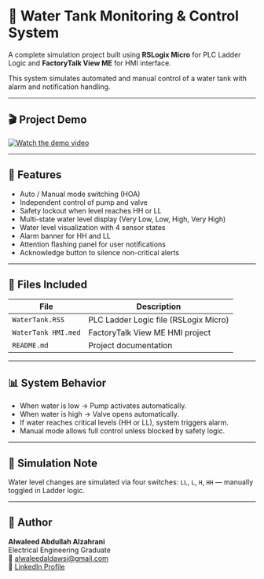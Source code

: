 # 🚰 Water Tank Monitoring & Control System

A complete simulation project built using **RSLogix Micro** for PLC Ladder Logic and **FactoryTalk View ME** for HMI interface.

This system simulates automated and manual control of a water tank with alarm and notification handling.

---

## 🎬 Project Demo

[![Watch the demo video](https://img.youtube.com/vi/iIhKhjNIBaA/0.jpg)](https://youtu.be/iIhKhjNIBaA)

---

## 🧠 Features

- Auto / Manual mode switching (HOA)
- Independent control of pump and valve
- Safety lockout when level reaches HH or LL
- Multi-state water level display (Very Low, Low, High, Very High)
- Water level visualization with 4 sensor states
- Alarm banner for HH and LL
- Attention flashing panel for user notifications
- Acknowledge button to silence non-critical alerts

---

## 📁 Files Included

| File | Description |
|------|-------------|
| `WaterTank.RSS` | PLC Ladder Logic file (RSLogix Micro) |
| `WaterTank HMI.med` | FactoryTalk View ME HMI project |
| `README.md` | Project documentation |


---

## 📊 System Behavior

- When water is low → Pump activates automatically.
- When water is high → Valve opens automatically.
- If water reaches critical levels (HH or LL), system triggers alarm.
- Manual mode allows full control unless blocked by safety logic.

---

## 🧪 Simulation Note

Water level changes are simulated via four switches:
`LL`, `L`, `H`, `HH` — manually toggled in Ladder logic.

---

## 👤 Author

**Alwaleed Abdullah Alzahrani**  
Electrical Engineering Graduate  
📧 alwaleedaldawsi@gmail.com  
🔗 [LinkedIn Profile](https://www.linkedin.com/in/alwaleedalzahrani)
